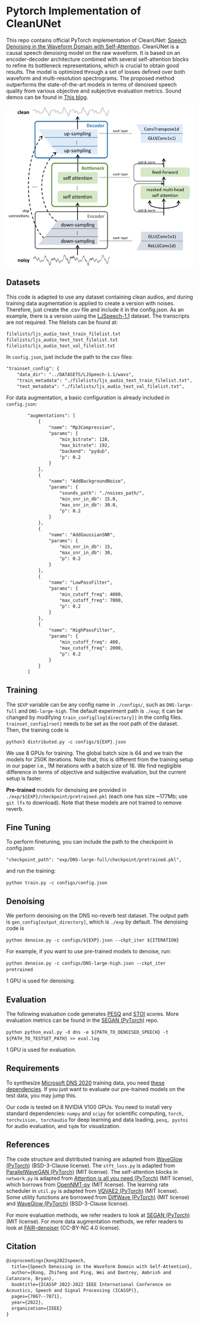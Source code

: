 # Pytorch Implementation of CleanUNet

This repo contains official PyTorch implementation of CleanUNet: [Speech Denoising in the Waveform Domain with Self-Attention](https://arxiv.org/abs/2202.07790). CleanUNet is a causal speech denoising
model on the raw waveform. It is based
on an encoder-decoder architecture combined with several
self-attention blocks to refine its bottleneck representations,
which is crucial to obtain good results. The model is optimized
through a set of losses defined over both waveform and multi-resolution spectrograms. The proposed method outperforms
the state-of-the-art models in terms of denoised speech quality
from various objective and subjective evaluation metrics. Sound demos can be found in [This blog](https://nv-adlr.github.io/projects/cleanunet/).


![CleanUNet Architecture](./imgs/cleanunet_arch.png)
## Datasets

This code is adapted to use any dataset containing clean audios, and during training data augmentation is applied to create a version with noises. Therefore, just create the .csv file and include it in the config.json. As an example, there is a version using the [LJSpeech-1.1](https://keithito.com/LJ-Speech-Dataset/) dataset. The transcripts are not required. The filelists can be found at:

```
filelists/ljs_audio_text_train_filelist.txt
filelists/ljs_audio_text_test_filelist.txt
filelists/ljs_audio_text_val_filelist.txt
```

In `config.json`, just include the path to the csv files:

```
"trainset_config": {
    "data_dir": "../DATASETS/LJSpeech-1.1/wavs",
    "train_metadata": "./filelists/ljs_audio_text_train_filelist.txt",
    "test_metadata": "./filelists/ljs_audio_text_val_filelist.txt",
```

For data augmentation, a basic configuration is already included in `config.json`:

```
        "augmentations": [
            {
                "name": "Mp3Compression",
                "params": {
                    "min_bitrate": 128,
                    "max_bitrate": 192,
                    "backend": "pydub",
                    "p": 0.2
                }
            },
            {
                "name": "AddBackgroundNoise",
                "params": {
                    "sounds_path": "./noises_path/",
                    "min_snr_in_db": 15.0,
                    "max_snr_in_db": 30.0,
                    "p": 0.2
                }
            },  
            {
                "name": "AddGaussianSNR",
                "params": {
                    "min_snr_in_db": 15,
                    "max_snr_in_db": 30,
                    "p": 0.2
                }
            },
            {
                "name": "LowPassFilter",
                "params": {
                    "min_cutoff_freq": 4000,
                    "max_cutoff_freq": 7000,
                    "p": 0.2
                }
            },
            {
                "name": "HighPassFilter",
                "params": {
                    "min_cutoff_freq": 400,
                    "max_cutoff_freq": 2000,
                    "p": 0.2
                }
            }
        ]  
```

## Training

The ```$EXP``` variable can be any config name in ```./configs/```, such as ```DNS-large-full``` and ```DNS-large-high```. The default experiment path is ```./exp```; it can be changed by modifying ```train_config[log[directory]]``` in the config files. ```trainset_config[root]``` needs to be set as the root path of the dataset. Then, the training code is

```python3 distributed.py -c configs/${EXP}.json```

We use 8 GPUs for training. The global batch size is 64 and we train the models for 250K iterations. Note that, this is different from the training setup in our paper i.e., 1M iterations with a batch size of 16. We find negligible difference in terms of objective and subjective evaluation, but the current setup is faster.

**Pre-trained** models for denoising are provided in ```./exp/${EXP}/checkpoint/pretrained.pkl``` (each one has size ~177Mb; use ```git lfs``` to download). Note that these models are not trained to remove reverb. 

## Fine Tuning

To perform finetuning, you can include the path to the checkpoint in config.json:

```
"checkpoint_path": "exp/DNS-large-full/checkpoint/pretrained.pkl",
```

and run the training:

```python train.py -c configs/config.json```

## Denoising

We perform denoising on the DNS no-reverb test dataset. The output path is ```gen_config[output_directory]```, which is ```./exp``` by default. The denoising code is

```python denoise.py -c configs/${EXP}.json --ckpt_iter ${ITERATION}```

For example, if you want to use pre-trained models to denoise, run:

```python denoise.py -c configs/DNS-large-high.json --ckpt_iter pretrained```

1 GPU is used for denoising.

## Evaluation

The following evaluation code generates [PESQ](https://www.itu.int/rec/T-REC-P.862) and [STOI](https://ceestaal.nl/code/) scores. More evaluation metrics can be found in the [SEGAN (PyTorch)](https://github.com/santi-pdp/segan_pytorch) repo.

```python python_eval.py -d dns -e ${PATH_TO_DENOISED_SPEECH} -t ${PATH_TO_TESTSET_PATH} >> eval.log```

1 GPU is used for evaluation.

## Requirements

To synthesize [Microsoft DNS 2020](https://arxiv.org/ftp/arxiv/papers/2005/2005.13981.pdf) training data, you need [these dependencies](https://github.com/microsoft/DNS-Challenge/blob/interspeech2020/master/requirements.txt). If you just want to evaluate our pre-trained models on the test data, you may jump this.

Our code is tested on 8 NVIDIA V100 GPUs. You need to install very standard dependencies: ```numpy``` and ```scipy``` for scientific computing, ```torch, torchvision, torchaudio``` for deep learning and data loading, ```pesq, pystoi``` for audio evaluation, and ```tqdm``` for visualization.

## References

The code structure and distributed training are adapted from [WaveGlow (PyTorch)](https://github.com/NVIDIA/waveglow) (BSD-3-Clause license). The ```stft_loss.py``` is adapted from [ParallelWaveGAN (PyTorch)](https://github.com/kan-bayashi/ParallelWaveGAN) (MIT license). The self-attention blocks in ```network.py``` is adapted from [Attention is all you need (PyTorch)](https://github.com/jadore801120/attention-is-all-you-need-pytorch) (MIT license), which borrows from [OpenNMT-py](https://github.com/OpenNMT/OpenNMT-py) (MIT license). The learning rate scheduler in ```util.py``` is adapted from [VQVAE2 (PyTorch)](https://github.com/rosinality/vq-vae-2-pytorch) (MIT license). Some utility functions are borrowed from [DiffWave (PyTorch)](https://github.com/philsyn/DiffWave-Vocoder) (MIT license) and [WaveGlow (PyTorch)](https://github.com/NVIDIA/waveglow) (BSD-3-Clause license).

For more evaluation methods, we refer readers to look at [SEGAN (PyTorch)](https://github.com/santi-pdp/segan_pytorch/blob/master/segan/utils.py) (MIT license). For more data augmentation methods, we refer readers to look at [FAIR-denoiser](https://github.com/facebookresearch/denoiser/blob/main/denoiser/augment.py) (CC-BY-NC 4.0 license). 

## Citation

```
@inproceedings{kong2022speech,
  title={Speech Denoising in the Waveform Domain with Self-Attention},
  author={Kong, Zhifeng and Ping, Wei and Dantrey, Ambrish and Catanzaro, Bryan},
  booktitle={ICASSP 2022-2022 IEEE International Conference on Acoustics, Speech and Signal Processing (ICASSP)},
  pages={7867--7871},
  year={2022},
  organization={IEEE}
}
```
